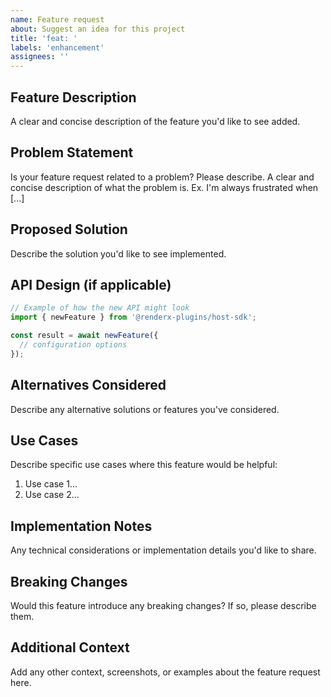```yaml
---
name: Feature request
about: Suggest an idea for this project
title: 'feat: '
labels: 'enhancement'
assignees: ''
---
```


## Feature Description
A clear and concise description of the feature you'd like to see added.

## Problem Statement
Is your feature request related to a problem? Please describe.
A clear and concise description of what the problem is. Ex. I'm always frustrated when [...]

## Proposed Solution
Describe the solution you'd like to see implemented.

## API Design (if applicable)
```typescript
// Example of how the new API might look
import { newFeature } from '@renderx-plugins/host-sdk';

const result = await newFeature({
  // configuration options
});
```

## Alternatives Considered
Describe any alternative solutions or features you've considered.

## Use Cases
Describe specific use cases where this feature would be helpful:
1. Use case 1...
2. Use case 2...

## Implementation Notes
Any technical considerations or implementation details you'd like to share.

## Breaking Changes
Would this feature introduce any breaking changes? If so, please describe them.

## Additional Context
Add any other context, screenshots, or examples about the feature request here.
